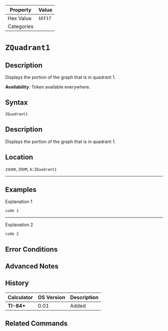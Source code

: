 | Property      | Value |
|---------------|-------|
| Hex Value     | `$EF17`|
| Categories    | <ul></ul> |

# `ZQuadrant1`

## Description
Displays the portion of the graph that is in quadrant 1.


<b>Availability</b>: Token available everywhere.

## Syntax
`ZQuadrant1`

## Description
Displays the portion of the graph that is in quadrant 1.

## Location
<kbd>zoom</kbd>, `ZOOM`, `A:ZQuadrant1`
<hr>

## Examples

Explanation 1
```ti-basic
code 1
```
---
Explanation 2
```ti-basic
code 2
```

## Error Conditions


## Advanced Notes


## History
| Calculator | OS Version | Description |
|------------|------------|-------------|
| <b>TI-84+</b> | 0.01 | Added

## Related Commands

    